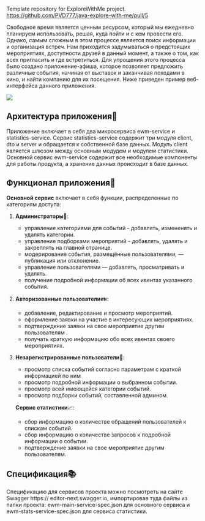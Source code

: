 Template repository for ExploreWithMe project.
https://github.com/PVD777/java-explore-with-me/pull/5


Свободное время является ценным ресурсом, который мы ежедневно планируем использовать, решая, 
куда пойти и с кем провести его. Однако, самым сложным в этом процессе является поиск информации 
и организация встреч. Нам приходится задумываться о предстоящих мероприятиях, доступности друзей 
в данный момент, а также о том, как всех пригласить и где встретиться. Для упрощения этого процесса 
было создано приложение-афиша, которое позволяет предложить различные события, начиная от выставок 
и заканчивая походами в кино, и найти компанию для их посещения. 
Ниже приведен пример веб-интерфейса данного приложения.

<picture>
    <img src="ewm-service/src/main/resources/app.png">
</picture>

## Архитектура приложения:wrench:

Приложение включает в себя два микросервиса ewm-service и statistics-service. Сервис statistics-service 
содержит три модуля client, dto и server и обращается к собственной базе данных. 
Модуль client является шлюзом между основным модудем и модулем статистики. 
Основной сервис ewm-service содержит все необходимые компоненты для работы продукта, 
а хранение данных происходит в базе данных. 

## Функционал приложения:paperclip:

**Основной сервис** включает в себя функции, распределенные по категориям доступа:

1) **Администраторы**:cop::

    - управление категориями для событий - добавлять, измененять и удалять категории.
    - управление подборками мероприятий - добавлять, удалять и закреплять на главной странице.
    - модерирование события, размещённые пользователями, — публикация или отклонение.
    - управление пользователями — добавлять, просматривать и удалять.
    - получение подробной информации об всех ивентах указанного события.

2) **Авторизованные пользователи**:family::

    - добавление, редактирование и просмотр мероприятий.
    - оформление заявки на участие в интересующих мероприятиях.
    - подтверждкние заявки на свое мероприятие другим пользователям .
    - получать краткую информацию обо всех ивентах своего мероприятиях.

3) **Незарегистрированные пользователи**:busts_in_silhouette::

    - просмотр списка событий согласно параметрам с краткой информацией по ним
    - просмотр подробной информации о выбранном событии.
    - просмотр всей имеющейся категории событий.
    - просмотр подборки событий, составленной админом.

   **Сервис статистики**:chart_with_upwards_trend::

    - сбор информацию о количестве обращений пользователей к спискам событий.
    - сбор информацию о количестве запросов к подробной информации о событии. 
    - подтверждение заявки на свое мероприятие другим пользователям. 
 

## Спецификация:books:
Спецификацию для сервисов проекта можно посмотреть на сайте Swagger https:// editor-next.swagger.io, 
импортировав туда файлы из папки проекта: ewm-main-service-spec.json для основного сервиса 
и ewm-stats-service-spec.json для сервиса статистики.